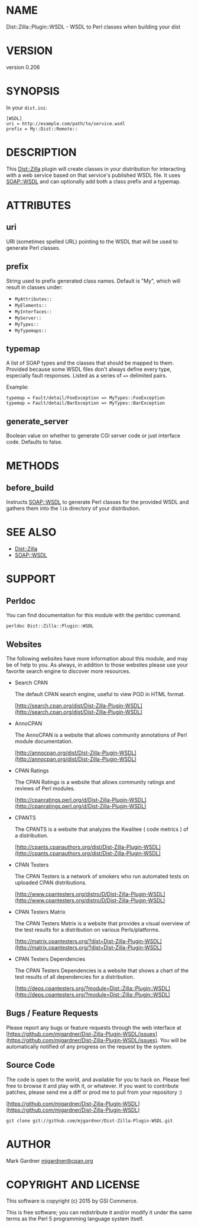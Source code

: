 # NAME

Dist::Zilla::Plugin::WSDL - WSDL to Perl classes when building your dist

# VERSION

version 0.206

# SYNOPSIS

In your `dist.ini`:

    [WSDL]
    uri = http://example.com/path/to/service.wsdl
    prefix = My::Dist::Remote::

# DESCRIPTION

This [Dist::Zilla](https://metacpan.org/pod/Dist::Zilla) plugin will create classes in your
distribution for interacting with a web service based on that service's
published WSDL file.  It uses [SOAP::WSDL](https://metacpan.org/pod/SOAP::WSDL) and can optionally add
both a class prefix and a typemap.

# ATTRIBUTES

## uri

URI (sometimes spelled URL) pointing to the WSDL that will be used to generate
Perl classes.

## prefix

String used to prefix generated class names.  Default is "My", which will result
in classes under:

- `MyAttributes::`
- `MyElements::`
- `MyInterfaces::`
- `MyServer::`
- `MyTypes::`
- `MyTypemaps::`

## typemap

A list of SOAP types and the classes that should be mapped to them. Provided
because some WSDL files don't always define every type, especially fault
responses.  Listed as a series of `=>` delimited pairs.

Example:

    typemap = Fault/detail/FooException => MyTypes::FooException
    typemap = Fault/detail/BarException => MyTypes::BarException

## generate\_server

Boolean value on whether to generate CGI server code or just interface code.
Defaults to false.

# METHODS

## before\_build

Instructs [SOAP::WSDL](https://metacpan.org/pod/SOAP::WSDL) to generate Perl classes for the provided
WSDL and gathers them into the `lib` directory of your distribution.

# SEE ALSO

- [Dist::Zilla](https://metacpan.org/pod/Dist::Zilla)
- [SOAP::WSDL](https://metacpan.org/pod/SOAP::WSDL)

# SUPPORT

## Perldoc

You can find documentation for this module with the perldoc command.

    perldoc Dist::Zilla::Plugin::WSDL

## Websites

The following websites have more information about this module, and may be of help to you. As always,
in addition to those websites please use your favorite search engine to discover more resources.

- Search CPAN

    The default CPAN search engine, useful to view POD in HTML format.

    [http://search.cpan.org/dist/Dist-Zilla-Plugin-WSDL](http://search.cpan.org/dist/Dist-Zilla-Plugin-WSDL)

- AnnoCPAN

    The AnnoCPAN is a website that allows community annotations of Perl module documentation.

    [http://annocpan.org/dist/Dist-Zilla-Plugin-WSDL](http://annocpan.org/dist/Dist-Zilla-Plugin-WSDL)

- CPAN Ratings

    The CPAN Ratings is a website that allows community ratings and reviews of Perl modules.

    [http://cpanratings.perl.org/d/Dist-Zilla-Plugin-WSDL](http://cpanratings.perl.org/d/Dist-Zilla-Plugin-WSDL)

- CPANTS

    The CPANTS is a website that analyzes the Kwalitee ( code metrics ) of a distribution.

    [http://cpants.cpanauthors.org/dist/Dist-Zilla-Plugin-WSDL](http://cpants.cpanauthors.org/dist/Dist-Zilla-Plugin-WSDL)

- CPAN Testers

    The CPAN Testers is a network of smokers who run automated tests on uploaded CPAN distributions.

    [http://www.cpantesters.org/distro/D/Dist-Zilla-Plugin-WSDL](http://www.cpantesters.org/distro/D/Dist-Zilla-Plugin-WSDL)

- CPAN Testers Matrix

    The CPAN Testers Matrix is a website that provides a visual overview of the test results for a distribution on various Perls/platforms.

    [http://matrix.cpantesters.org/?dist=Dist-Zilla-Plugin-WSDL](http://matrix.cpantesters.org/?dist=Dist-Zilla-Plugin-WSDL)

- CPAN Testers Dependencies

    The CPAN Testers Dependencies is a website that shows a chart of the test results of all dependencies for a distribution.

    [http://deps.cpantesters.org/?module=Dist::Zilla::Plugin::WSDL](http://deps.cpantesters.org/?module=Dist::Zilla::Plugin::WSDL)

## Bugs / Feature Requests

Please report any bugs or feature requests through the web
interface at [https://github.com/mjgardner/Dist-Zilla-Plugin-WSDL/issues](https://github.com/mjgardner/Dist-Zilla-Plugin-WSDL/issues). You will be automatically notified of any
progress on the request by the system.

## Source Code

The code is open to the world, and available for you to hack on. Please feel free to browse it and play
with it, or whatever. If you want to contribute patches, please send me a diff or prod me to pull
from your repository :)

[https://github.com/mjgardner/Dist-Zilla-Plugin-WSDL](https://github.com/mjgardner/Dist-Zilla-Plugin-WSDL)

    git clone git://github.com/mjgardner/Dist-Zilla-Plugin-WSDL.git

# AUTHOR

Mark Gardner <mjgardner@cpan.org>

# COPYRIGHT AND LICENSE

This software is copyright (c) 2015 by GSI Commerce.

This is free software; you can redistribute it and/or modify it under
the same terms as the Perl 5 programming language system itself.
